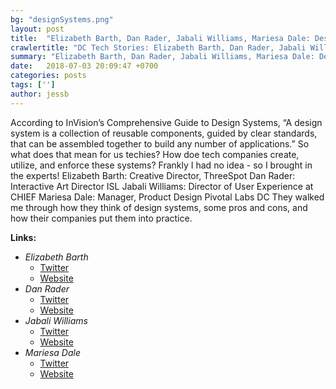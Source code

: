 ```yaml
---
bg: "designSystems.png"
layout: post
title:  "Elizabeth Barth, Dan Rader, Jabali Williams, Mariesa Dale: Design Systems"
crawlertitle: "DC Tech Stories: Elizabeth Barth, Dan Rader, Jabali Williams, Mariesa Dale"
summary: "Elizabeth Barth, Dan Rader, Jabali Williams, Mariesa Dale: Design Systems"
date:   2018-07-03 20:09:47 +0700
categories: posts
tags: ['']
author: jessb
---
```


<p class="no-margin">According to InVision’s Comprehensive Guide to Design Systems, “A design system is a collection of reusable components, guided by clear standards, that can be assembled together to build any number of applications.” So what does that mean for us techies? How doe tech companies create, utilize, and enforce these systems? Frankly I had no idea - so I brought in the experts! Elizabeth Barth: Creative Director, ThreeSpot Dan Rader: Interactive Art Director ISL Jabali Williams: Director of User Experience at CHIEF Mariesa Dale: Manager, Product Design Pivotal Labs DC They walked me through how they think of design systems, some pros and cons, and how their companies put them into practice.
</p>
<script src="https://www.buzzsprout.com/108546/735322-elizabeth-barth-dan-rader-jabali-williams-mariesa-dale-design-systems.js?player=small" type="text/javascript" charset="utf-8"></script>


<p>
  <strong>Links:</strong> 
  <ul>
    <li>
      <i>Elizabeth Barth</i>
        <ul>
          <li><a href="https://twitter.com/elizabethbarth">Twitter</a></li>
          <li><a href="http://www.Threespot.com">Website</a></li>
        </ul>
    </li>
    <li>
      <i>Dan Rader</i>
        <ul>
          <li><a href="https://twitter.com/danrdesign ">Twitter</a></li>
          <li><a href="http://www.danrdesign.com/">Website</a></li>
        </ul>
    </li>
    <li>
      <i>Jabali Williams</i>
        <ul>
          <li><a href="https://twitter.com/jawidesign">Twitter</a></li>
          <li><a href="https://agencychief.com/team/jabali-williams">Website</a></li>
        </ul>
    </li>
    <li>
      <i>Mariesa Dale</i>
        <ul>
          <li><a href="https://twitter.com/MariesaKDale
">Twitter</a></li>
          <li><a href="https://www.linkedin.com/in/mkdale/">Website</a></li>
        </ul>
    </li>
  </ul>
</p> 

